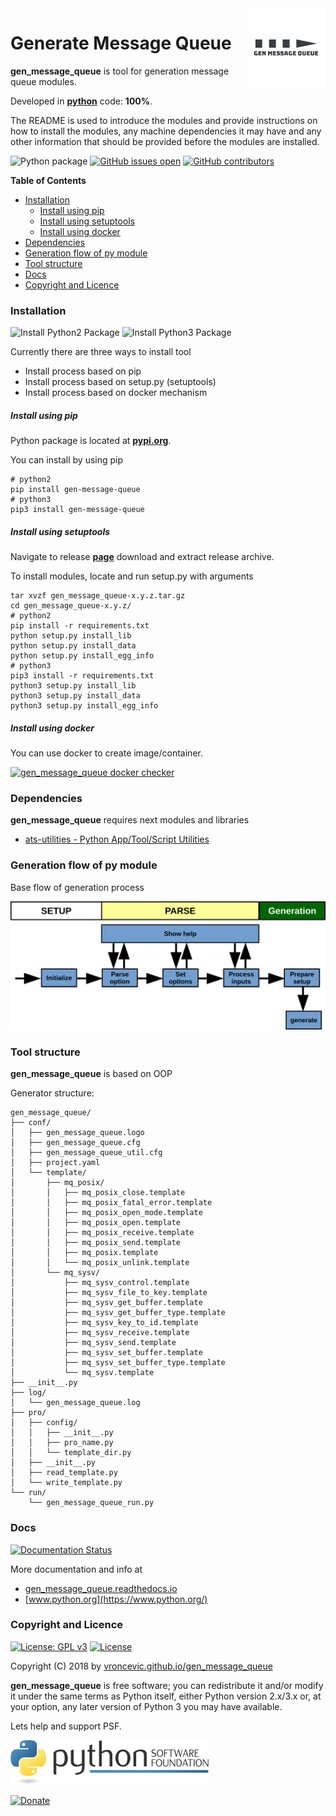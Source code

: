 <img align="right" src="https://raw.githubusercontent.com/vroncevic/gen_message_queue/dev/docs/gen_message_queue_logo.png" width="25%">

# Generate Message Queue

**gen_message_queue** is tool for generation message queue modules.

Developed in **[python](https://www.python.org/)** code: **100%**.

The README is used to introduce the modules and provide instructions on
how to install the modules, any machine dependencies it may have and any
other information that should be provided before the modules are installed.

![Python package](https://github.com/vroncevic/gen_message_queue/workflows/Python%20package%20gen_message_queue/badge.svg?branch=master) [![GitHub issues open](https://img.shields.io/github/issues/vroncevic/gen_message_queue.svg)](https://github.com/vroncevic/gen_message_queue/issues) [![GitHub contributors](https://img.shields.io/github/contributors/vroncevic/gen_message_queue.svg)](https://github.com/vroncevic/gen_message_queue/graphs/contributors)

<!-- START doctoc generated TOC please keep comment here to allow auto update -->
<!-- DON'T EDIT THIS SECTION, INSTEAD RE-RUN doctoc TO UPDATE -->
**Table of Contents**

- [Installation](#installation)
    - [Install using pip](#install-using-pip)
    - [Install using setuptools](#install-using-setuptools)
    - [Install using docker](#install-using-docker)
- [Dependencies](#dependencies)
- [Generation flow of py module](#generation-flow-of-py-module)
- [Tool structure](#tool-structure)
- [Docs](#docs)
- [Copyright and Licence](#copyright-and-licence)

<!-- END doctoc generated TOC please keep comment here to allow auto update -->

### Installation

![Install Python2 Package](https://github.com/vroncevic/gen_message_queue/workflows/Install%20Python2%20Package%20gen_message_queue/badge.svg?branch=master) ![Install Python3 Package](https://github.com/vroncevic/gen_message_queue/workflows/Install%20Python3%20Package%20gen_message_queue/badge.svg?branch=master)

Currently there are three ways to install tool
* Install process based on pip
* Install process based on setup.py (setuptools)
* Install process based on docker mechanism

##### Install using pip

Python package is located at **[pypi.org](https://pypi.org/project/gen-message-queue/)**.

You can install by using pip
```
# python2
pip install gen-message-queue
# python3
pip3 install gen-message-queue
```

##### Install using setuptools

Navigate to release **[page](https://github.com/vroncevic/gen_message_queue/releases/)** download and extract release archive.

To install modules, locate and run setup.py with arguments
```
tar xvzf gen_message_queue-x.y.z.tar.gz
cd gen_message_queue-x.y.z/
# python2
pip install -r requirements.txt
python setup.py install_lib
python setup.py install_data
python setup.py install_egg_info
# python3
pip3 install -r requirements.txt
python3 setup.py install_lib
python3 setup.py install_data
python3 setup.py install_egg_info
```

##### Install using docker

You can use docker to create image/container.

[![gen_message_queue docker checker](https://github.com/vroncevic/gen_message_queue/workflows/gen_message_queue%20docker%20checker/badge.svg)](https://github.com/vroncevic/gen_message_queue/actions?query=workflow%3A%22gen_message_queue+docker+checker%22)

### Dependencies

**gen_message_queue** requires next modules and libraries

* [ats-utilities - Python App/Tool/Script Utilities](https://vroncevic.github.io/ats_utilities)

### Generation flow of py module

Base flow of generation process

![alt tag](https://raw.githubusercontent.com/vroncevic/gen_message_queue/dev/docs/gen_message_queue_flow.png)

### Tool structure

**gen_message_queue** is based on OOP

Generator structure:

```
gen_message_queue/
├── conf/
│   ├── gen_message_queue.logo
│   ├── gen_message_queue.cfg
│   ├── gen_message_queue_util.cfg
│   ├── project.yaml
│   └── template/
│       ├── mq_posix/
│       │   ├── mq_posix_close.template
│       │   ├── mq_posix_fatal_error.template
│       │   ├── mq_posix_open_mode.template
│       │   ├── mq_posix_open.template
│       │   ├── mq_posix_receive.template
│       │   ├── mq_posix_send.template
│       │   ├── mq_posix.template
│       │   └── mq_posix_unlink.template
│       └── mq_sysv/
│           ├── mq_sysv_control.template
│           ├── mq_sysv_file_to_key.template
│           ├── mq_sysv_get_buffer.template
│           ├── mq_sysv_get_buffer_type.template
│           ├── mq_sysv_key_to_id.template
│           ├── mq_sysv_receive.template
│           ├── mq_sysv_send.template
│           ├── mq_sysv_set_buffer.template
│           ├── mq_sysv_set_buffer_type.template
│           └── mq_sysv.template
├── __init__.py
├── log/
│   └── gen_message_queue.log
├── pro/
│   ├── config/
│   │   ├── __init__.py
│   │   ├── pro_name.py
│   │   └── template_dir.py
│   ├── __init__.py
│   ├── read_template.py
│   └── write_template.py
└── run/
    └── gen_message_queue_run.py
```

### Docs

[![Documentation Status](https://readthedocs.org/projects/gen_message_queue/badge/?version=latest)](https://gen_message_queue.readthedocs.io/projects/gen_message_queue/en/latest/?badge=latest)

More documentation and info at
* [gen_message_queue.readthedocs.io](https://gen_message_queue.readthedocs.io/en/latest/)
* [www.python.org](https://www.python.org/)

### Copyright and Licence

[![License: GPL v3](https://img.shields.io/badge/License-GPLv3-blue.svg)](https://www.gnu.org/licenses/gpl-3.0) [![License](https://img.shields.io/badge/License-Apache%202.0-blue.svg)](https://opensource.org/licenses/Apache-2.0)

Copyright (C) 2018 by [vroncevic.github.io/gen_message_queue](https://vroncevic.github.io/gen_message_queue)

**gen_message_queue** is free software; you can redistribute it and/or modify
it under the same terms as Python itself, either Python version 2.x/3.x or,
at your option, any later version of Python 3 you may have available.

Lets help and support PSF.

[![Python Software Foundation](https://raw.githubusercontent.com/vroncevic/gen_message_queue/dev/docs/psf-logo-alpha.png)](https://www.python.org/psf/)

[![Donate](https://www.paypalobjects.com/en_US/i/btn/btn_donateCC_LG.gif)](https://psfmember.org/index.php?q=civicrm/contribute/transact&reset=1&id=2)
